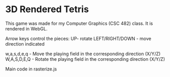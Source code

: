 # 3D Rendered Tetris

This game was made for my Computer Graphics (CSC 482) class.
It is rendered in WebGL.

Arrow keys control the pieces: 
    UP- rotate
    LEFT/RIGHT/DOWN - move direction indicated
    
w,a,s,d,e,q - Move the playing field in the corresponding direction (X/Y/Z)
W,A,S,D,E,Q - Rotate the playing field in the corresponding direction (X/Y/Z)

Main code in rasterize.js
